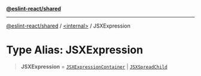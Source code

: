 [**@eslint-react/shared**](../../README.md)

***

[@eslint-react/shared](../../README.md) / [\<internal\>](../README.md) / JSXExpression

# Type Alias: JSXExpression

> **JSXExpression** = [`JSXExpressionContainer`](../interfaces/JSXExpressionContainer.md) \| [`JSXSpreadChild`](../interfaces/JSXSpreadChild.md)
